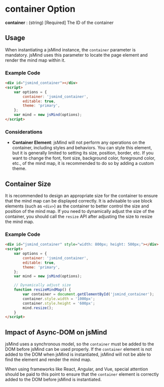 # container Option

**container** : (string) [Required] The ID of the container

## Usage

When instantiating a jsMind instance, the `container` parameter is mandatory. jsMind uses this parameter to locate the page element and render the mind map within it.

### Example Code

```html
<div id="jsmind_container"></div>
<script>
    var options = {
        container: 'jsmind_container',
        editable: true,
        theme: 'primary',
    };
    var mind = new jsMind(options);
</script>
```

### Considerations

- **Container Element**: jsMind will not perform any operations on the container, including styles and behaviors. You can style this element, but it is generally limited to setting its size, position, border, etc. If you want to change the font, font size, background color, foreground color, etc., of the mind map, it is recommended to do so by adding a custom theme.

## Container Size

It is recommended to design an appropriate size for the container to ensure that the mind map can be displayed correctly. It is advisable to use block elements (such as `<div>`) as the container to better control the size and position of the mind map. If you need to dynamically adjust the size of the container, you should call the `resize` API after adjusting the size to resize the mind map.

### Example Code

```html
<div id="jsmind_container" style="width: 800px; height: 500px;"></div>
<script>
    var options = {
        container: 'jsmind_container',
        editable: true,
        theme: 'primary',
    };
    var mind = new jsMind(options);

    // Dynamically adjust size
    function resizeMindMap() {
        var container = document.getElementById('jsmind_container');
        container.style.width = '1000px';
        container.style.height = '600px';
        mind.resize();
    }
</script>
```

## Impact of Async-DOM on jsMind

jsMind uses a synchronous model, so the `container` must be added to the DOM before jsMind can be used properly. If the `container` element is not added to the DOM when jsMind is instantiated, jsMind will not be able to find the element and render the mind map.

When using frameworks like React, Angular, and Vue, special attention should be paid to this point to ensure that the `container` element is correctly added to the DOM before jsMind is instantiated.
